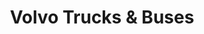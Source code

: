 ---
title: "Volvo Trucks & Buses"
url: /nanclares-de-la-oca-langraiz-oka/volvo-trucks-y-buses/
shop: coche
---